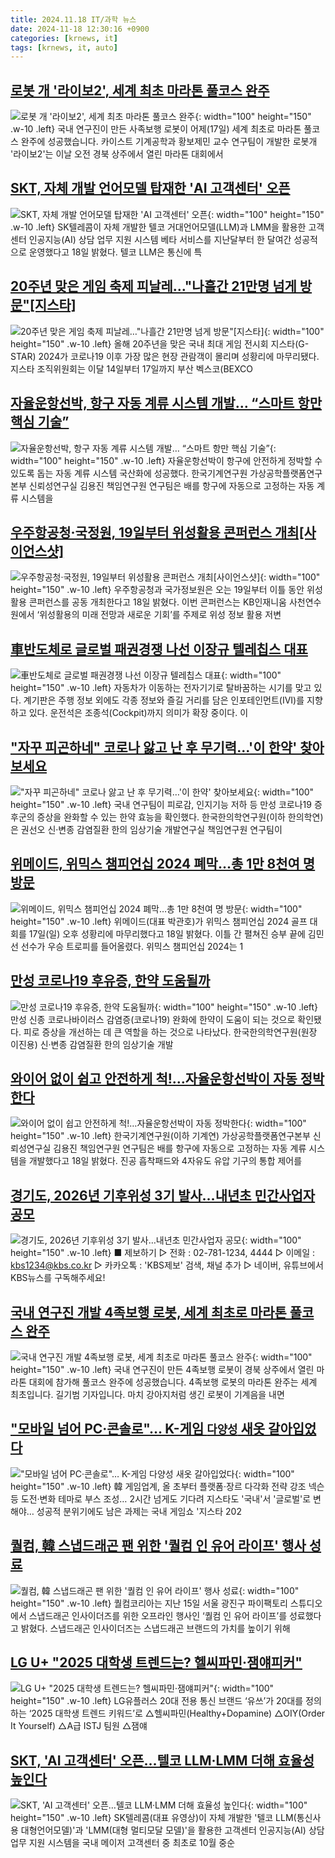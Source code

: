 ```yaml
---
title: 2024.11.18 IT/과학 뉴스
date: 2024-11-18 12:30:16 +0900
categories: [krnews, it]
tags: [krnews, it, auto]
---
```

## [로봇 개 '라이보2', 세계 최초 마라톤 풀코스 완주](https://n.news.naver.com/mnews/article/422/0000693066)

![로봇 개 '라이보2', 세계 최초 마라톤 풀코스 완주](https://mimgnews.pstatic.net/image/origin/422/2024/11/18/693066.jpg?type=nf220_150){: width="100" height="150" .w-10 .left}
국내 연구진이 만든 사족보행 로봇이 어제(17일) 세계 최초로 마라톤 풀코스 완주에 성공했습니다. 카이스트 기계공학과 황보제민 교수 연구팀이 개발한 로봇개 '라이보2'는 이날 오전 경북 상주에서 열린 마라톤 대회에서

## [SKT, 자체 개발 언어모델 탑재한 'AI 고객센터' 오픈](https://n.news.naver.com/mnews/article/001/0015051992)

![SKT, 자체 개발 언어모델 탑재한 'AI 고객센터' 오픈](https://mimgnews.pstatic.net/image/origin/001/2024/11/18/15051992.jpg?type=nf220_150){: width="100" height="150" .w-10 .left}
SK텔레콤이 자체 개발한 텔코 거대언어모델(LLM)과 LMM을 활용한 고객센터 인공지능(AI) 상담 업무 지원 시스템 베타 서비스를 지난달부터 한 달여간 성공적으로 운영했다고 18일 밝혔다. 텔코 LLM은 통신에 특

## [20주년 맞은 게임 축제 피날레…"나흘간 21만명 넘게 방문"[지스타]](https://n.news.naver.com/mnews/article/001/0015051670)

![20주년 맞은 게임 축제 피날레…"나흘간 21만명 넘게 방문"[지스타]](https://mimgnews.pstatic.net/image/origin/001/2024/11/17/15051670.jpg?type=nf220_150){: width="100" height="150" .w-10 .left}
올해 20주년을 맞은 국내 최대 게임 전시회 지스타(G-STAR) 2024가 코로나19 이후 가장 많은 현장 관람객이 몰리며 성황리에 마무리됐다. 지스타 조직위원회는 이달 14일부터 17일까지 부산 벡스코(BEXCO

## [자율운항선박, 항구 자동 계류 시스템 개발… “스마트 항만 핵심 기술”](https://n.news.naver.com/mnews/article/366/0001033007)

![자율운항선박, 항구 자동 계류 시스템 개발… “스마트 항만 핵심 기술”](https://mimgnews.pstatic.net/image/origin/366/2024/11/18/1033007.jpg?type=nf220_150){: width="100" height="150" .w-10 .left}
자율운항선박이 항구에 안전하게 정박할 수 있도록 돕는 자동 계류 시스템 국산화에 성공했다. 한국기계연구원 가상공학플랫폼연구본부 신뢰성연구실 김용진 책임연구원 연구팀은 배를 항구에 자동으로 고정하는 자동 계류 시스템을

## [우주항공청·국정원, 19일부터 위성활용 콘퍼런스 개최[사이언스샷]](https://n.news.naver.com/mnews/article/011/0004416482)

![우주항공청·국정원, 19일부터 위성활용 콘퍼런스 개최[사이언스샷]](https://mimgnews.pstatic.net/image/origin/011/2024/11/18/4416482.jpg?type=nf220_150){: width="100" height="150" .w-10 .left}
우주항공청과 국가정보원은 오는 19일부터 이틀 동안 위성활용 콘퍼런스를 공동 개최한다고 18일 밝혔다. 이번 콘퍼런스는 KB인재니움 사천연수원에서 ‘위성활용의 미래 전망과 새로운 기회’를 주제로 위성 정보 활용 저변

## [車반도체로 글로벌 패권경쟁 나선 이장규 텔레칩스 대표](https://n.news.naver.com/mnews/article/018/0005887933)

![車반도체로 글로벌 패권경쟁 나선 이장규 텔레칩스 대표](https://mimgnews.pstatic.net/image/origin/018/2024/11/18/5887933.jpg?type=nf220_150){: width="100" height="150" .w-10 .left}
자동차가 이동하는 전자기기로 탈바꿈하는 시기를 맞고 있다. 계기판은 주행 정보 외에도 각종 정보와 즐길 거리를 담은 인포테인먼트(IVI)를 지향하고 있다. 운전석은 조종석(Cockpit)까지 의미가 확장 중이다. 이

## ["자꾸 피곤하네" 코로나 앓고 난 후 무기력…'이 한약' 찾아보세요](https://n.news.naver.com/mnews/article/008/0005115740)

!["자꾸 피곤하네" 코로나 앓고 난 후 무기력…'이 한약' 찾아보세요](https://mimgnews.pstatic.net/image/origin/008/2024/11/18/5115740.jpg?type=nf220_150){: width="100" height="150" .w-10 .left}
국내 연구팀이 피로감, 인지기능 저하 등 만성 코로나19 증후군의 증상을 완화할 수 있는 한약 효능을 확인했다. 한국한의학연구원(이하 한의학연)은 권선오 신·변종 감염질환 한의 임상기술 개발연구실 책임연구원 연구팀이

## [위메이드, 위믹스 챔피언십 2024 폐막…총 1만 8천여 명 방문](https://n.news.naver.com/mnews/article/092/0002352851)

![위메이드, 위믹스 챔피언십 2024 폐막…총 1만 8천여 명 방문](https://mimgnews.pstatic.net/image/origin/092/2024/11/18/2352851.jpg?type=nf220_150){: width="100" height="150" .w-10 .left}
위메이드(대표 박관호)가 위믹스 챔피언십 2024 골프 대회를 17일(일) 오후 성황리에 마무리했다고 18일 밝혔다. 이틀 간 펼쳐진 승부 끝에 김민선 선수가 우승 트로피를 들어올렸다. 위믹스 챔피언십 2024는 1

## [만성 코로나19 후유증, 한약 도움될까](https://n.news.naver.com/mnews/article/031/0000885685)

![만성 코로나19 후유증, 한약 도움될까](https://mimgnews.pstatic.net/image/origin/031/2024/11/18/885685.jpg?type=nf220_150){: width="100" height="150" .w-10 .left}
만성 신종 코로나바이러스 감염증(코로나19) 완화에 한약이 도움이 되는 것으로 확인됐다. 피로 증상을 개선하는 데 큰 역할을 하는 것으로 나타났다. 한국한의학연구원(원장 이진용) 신·변종 감염질환 한의 임상기술 개발

## [와이어 없이 쉽고 안전하게 척!…자율운항선박이 자동 정박한다](https://n.news.naver.com/mnews/article/008/0005115790)

![와이어 없이 쉽고 안전하게 척!…자율운항선박이 자동 정박한다](https://mimgnews.pstatic.net/image/origin/008/2024/11/18/5115790.jpg?type=nf220_150){: width="100" height="150" .w-10 .left}
한국기계연구원(이하 기계연) 가상공학플랫폼연구본부 신뢰성연구실 김용진 책임연구원 연구팀은 배를 항구에 자동으로 고정하는 자동 계류 시스템을 개발했다고 18일 밝혔다. 진공 흡착패드와 4자유도 유압 기구의 통합 제어를

## [경기도, 2026년 기후위성 3기 발사…내년초 민간사업자 공모](https://n.news.naver.com/mnews/article/056/0011839729)

![경기도, 2026년 기후위성 3기 발사…내년초 민간사업자 공모](https://mimgnews.pstatic.net/image/origin/056/2024/11/18/11839729.jpg?type=nf220_150){: width="100" height="150" .w-10 .left}
■ 제보하기 ▷ 전화 : 02-781-1234, 4444 ▷ 이메일 : kbs1234@kbs.co.kr ▷ 카카오톡 : 'KBS제보' 검색, 채널 추가 ▷ 네이버, 유튜브에서 KBS뉴스를 구독해주세요!

## [국내 연구진 개발 4족보행 로봇, 세계 최초로 마라톤 풀코스 완주](https://n.news.naver.com/mnews/article/057/0001854270)

![국내 연구진 개발 4족보행 로봇, 세계 최초로 마라톤 풀코스 완주](https://mimgnews.pstatic.net/image/origin/057/2024/11/17/1854270.jpg?type=nf220_150){: width="100" height="150" .w-10 .left}
국내 연구진이 만든 4족보행 로봇이 경북 상주에서 열린 마라톤 대회에 참가해 풀코스 완주에 성공했습니다. 4족보행 로봇의 마라톤 완주는 세계 최초입니다. 길기범 기자입니다. 마치 강아지처럼 생긴 로봇이 기계음을 내면

## ["모바일 넘어 PC·콘솔로"…  K-게임 `다양성` 새옷 갈아입었다](https://n.news.naver.com/mnews/article/029/0002916222)

!["모바일 넘어 PC·콘솔로"…  K-게임 `다양성` 새옷 갈아입었다](https://mimgnews.pstatic.net/image/origin/029/2024/11/17/2916222.jpg?type=nf220_150){: width="100" height="150" .w-10 .left}
韓 게임업계, 올 초부터 플랫폼·장르 다각화 전략 강조 넥슨 등 도전·변화 테마로 부스 조성… 2시간 넘게도 기다려 지스타도 '국내'서 '글로벌'로 변해야… 성공적 분위기에도 남은 과제는 국내 게임쇼 '지스타 202

## [퀄컴, 韓 스냅드래곤 팬 위한 '퀄컴 인 유어 라이프' 행사 성료](https://n.news.naver.com/mnews/article/366/0001032984)

![퀄컴, 韓 스냅드래곤 팬 위한 '퀄컴 인 유어 라이프' 행사 성료](https://mimgnews.pstatic.net/image/origin/366/2024/11/18/1032984.jpg?type=nf220_150){: width="100" height="150" .w-10 .left}
퀄컴코리아는 지난 15일 서울 광진구 파이팩토리 스튜디오에서 스냅드래곤 인사이더즈를 위한 오프라인 행사인 ‘퀄컴 인 유어 라이프’를 성료했다고 밝혔다. 스냅드래곤 인사이더즈는 스냅드래곤 브랜드의 가치를 높이기 위해

## [LG U+ "2025 대학생 트렌드는? 헬씨파민·잼얘피커"](https://n.news.naver.com/mnews/article/018/0005888027)

![LG U+ "2025 대학생 트렌드는? 헬씨파민·잼얘피커"](https://mimgnews.pstatic.net/image/origin/018/2024/11/18/5888027.jpg?type=nf220_150){: width="100" height="150" .w-10 .left}
LG유플러스 20대 전용 통신 브랜드 ‘유쓰’가 20대를 정의하는 ‘2025 대학생 트렌드 키워드’로 △헬씨파민(Healthy+Dopamine) △OIY(Order It Yourself) △A급 ISTJ 팀원 △잼얘

## [SKT, 'AI 고객센터' 오픈…텔코 LLM·LMM 더해 효율성 높인다](https://n.news.naver.com/mnews/article/138/0002186433)

![SKT, 'AI 고객센터' 오픈…텔코 LLM·LMM 더해 효율성 높인다](https://mimgnews.pstatic.net/image/origin/138/2024/11/18/2186433.jpg?type=nf220_150){: width="100" height="150" .w-10 .left}
SK텔레콤(대표 유영상)이 자체 개발한 '텔코 LLM(통신사용 대형언어모델)'과 'LMM(대형 멀티모달 모델)'을 활용한 고객센터 인공지능(AI) 상담 업무 지원 시스템을 국내 메이저 고객센터 중 최초로 10월 중순

